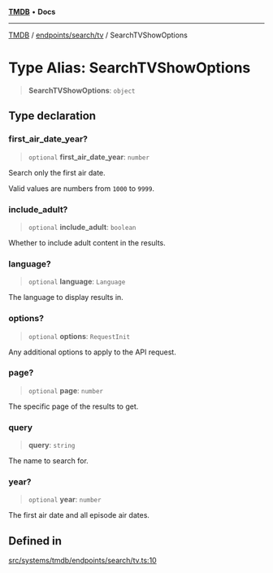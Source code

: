[**TMDB**](../../../../README.md) • **Docs**

***

[TMDB](../../../../README.md) / [endpoints/search/tv](../README.md) / SearchTVShowOptions

# Type Alias: SearchTVShowOptions

> **SearchTVShowOptions**: `object`

## Type declaration

### first\_air\_date\_year?

> `optional` **first\_air\_date\_year**: `number`

Search only the first air date.

Valid values are numbers from `1000` to `9999`.

### include\_adult?

> `optional` **include\_adult**: `boolean`

Whether to include adult content in the results.

### language?

> `optional` **language**: `Language`

The language to display results in.

### options?

> `optional` **options**: `RequestInit`

Any additional options to apply to the API request.

### page?

> `optional` **page**: `number`

The specific page of the results to get.

### query

> **query**: `string`

The name to search for.

### year?

> `optional` **year**: `number`

The first air date and all episode air dates.

## Defined in

[src/systems/tmdb/endpoints/search/tv.ts:10](https://github.com/Norviah/media-hub/blob/18a8c2edf600e1d27fc5173db1855dfb068c9a34/src/systems/tmdb/endpoints/search/tv.ts#L10)
